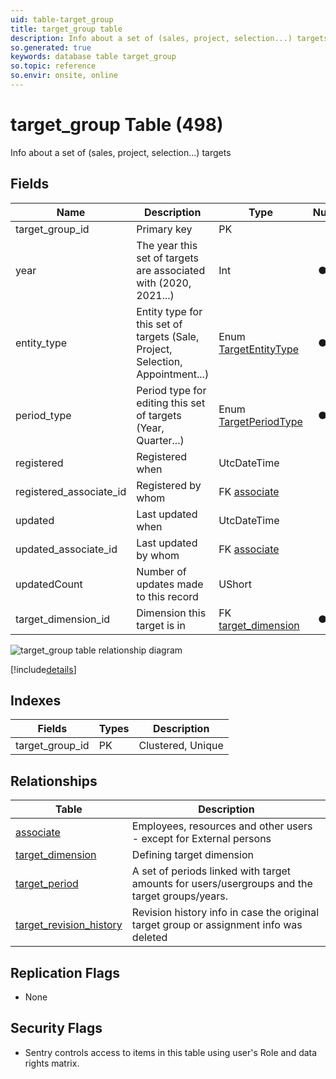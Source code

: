 ```yaml
---
uid: table-target_group
title: target_group table
description: Info about a set of (sales, project, selection...) targets
so.generated: true
keywords: database table target_group
so.topic: reference
so.envir: onsite, online
---
```


# target\_group Table (498)

Info about a set of (sales, project, selection...) targets

## Fields

| Name | Description | Type | Null |
|------|-------------|------|:----:|
|target\_group\_id|Primary key|PK| |
|year|The year this set of targets are associated with (2020, 2021...)|Int|&#x25CF;|
|entity\_type|Entity type for this set of targets (Sale, Project, Selection, Appointment...)|Enum [TargetEntityType](enums/targetentitytype.md)|&#x25CF;|
|period\_type|Period type for editing this set of targets (Year, Quarter...)|Enum [TargetPeriodType](enums/targetperiodtype.md)|&#x25CF;|
|registered|Registered when|UtcDateTime| |
|registered\_associate\_id|Registered by whom|FK [associate](associate.md)| |
|updated|Last updated when|UtcDateTime| |
|updated\_associate\_id|Last updated by whom|FK [associate](associate.md)| |
|updatedCount|Number of updates made to this record|UShort| |
|target\_dimension\_id|Dimension this target is in|FK [target_dimension](target-dimension.md)|&#x25CF;|


![target_group table relationship diagram](./media/target_group.png)

[!include[details](./includes/target-group.md)]

## Indexes

| Fields | Types | Description |
|--------|-------|-------------|
|target\_group\_id |PK |Clustered, Unique |

## Relationships

| Table|  Description |
|------|-------------|
|[associate](associate.md)  |Employees, resources and other users - except for External persons |
|[target\_dimension](target-dimension.md)  |Defining target dimension |
|[target\_period](target-period.md)  |A set of periods linked with target amounts for users/usergroups and the target groups/years. |
|[target\_revision\_history](target-revision-history.md)  |Revision history info in case the original target group or assignment info was deleted |


## Replication Flags

* None

## Security Flags

* Sentry controls access to items in this table using user's Role and data rights matrix.

